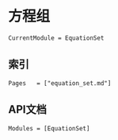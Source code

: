 # 方程组

```@meta
CurrentModule = EquationSet
```

## 索引
```@index
Pages   = ["equation_set.md"]
```

## API文档
```@autodocs
Modules = [EquationSet]
```